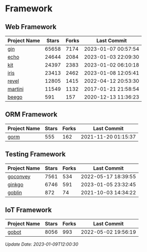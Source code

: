 # Framework

## Web Framework
| Project Name | Stars | Forks | Last Commit |
| ------------ | ----- | ----- | ----------- |
| [gin](https://github.com/gin-gonic/gin) | 65658 | 7174 | 2023-01-07 00:57:54 |
| [echo](https://github.com/labstack/echo) | 24644 | 2084 | 2023-01-03 22:09:30 |
| [kit](https://github.com/go-kit/kit) | 24397 | 2383 | 2023-01-02 06:10:18 |
| [iris](https://github.com/kataras/iris) | 23413 | 2462 | 2023-01-08 12:05:41 |
| [revel](https://github.com/revel/revel) | 12805 | 1415 | 2022-04-12 20:53:30 |
| [martini](https://github.com/go-martini/martini) | 11549 | 1132 | 2017-01-21 21:58:54 |
| [beego](https://github.com/astaxie/beego) | 591 | 157 | 2020-12-13 11:36:23 |

## ORM Framework
| Project Name | Stars | Forks | Last Commit |
| ------------ | ----- | ----- | ----------- |
| [gorm](https://github.com/jinzhu/gorm) | 555 | 162 | 2021-11-20 01:15:37 |

## Testing Framework
| Project Name | Stars | Forks | Last Commit |
| ------------ | ----- | ----- | ----------- |
| [goconvey](https://github.com/smartystreets/goconvey) | 7561 | 534 | 2022-05-17 18:39:55 |
| [ginkgo](https://github.com/onsi/ginkgo) | 6746 | 591 | 2023-01-05 23:32:45 |
| [goblin](https://github.com/franela/goblin) | 872 | 74 | 2021-10-03 14:34:22 |

## IoT Framework
| Project Name | Stars | Forks | Last Commit |
| ------------ | ----- | ----- | ----------- |
| [gobot](https://github.com/hybridgroup/gobot) | 8056 | 993 | 2022-05-02 19:56:19 |

*Update Date: 2023-01-09T12:00:30*